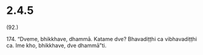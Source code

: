 

# 2.4.5



(92.)

174\. “Dveme, bhikkhave, dhammā. Katame dve? Bhavadiṭṭhi ca vibhavadiṭṭhi ca. Ime kho, bhikkhave, dve dhammā”ti.



